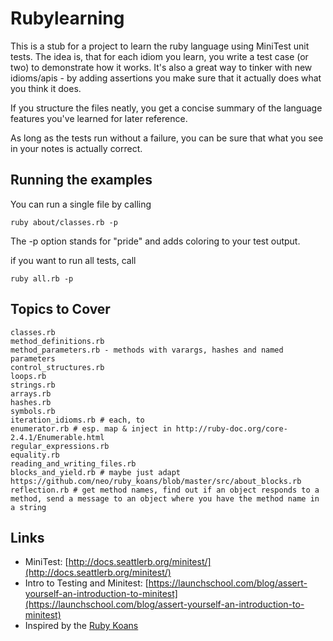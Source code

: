 Rubylearning
================================

This is a stub for a project to learn the ruby language using MiniTest unit tests.
The idea is, that for each idiom you learn, you write a test case (or two) to
demonstrate how it works. It's also a great way to tinker with new idioms/apis -
by adding assertions you make sure that it actually does what you think it does.

If you structure the files neatly, you get a concise summary of the language
features you've learned for later reference.

As long as the tests run without a failure, you can be sure that what you
see in your notes is actually correct.

Running the examples
-----------------
You can run a single file by calling

    ruby about/classes.rb -p

The -p option stands for "pride" and adds coloring to your test output.

if you want to run all tests, call

    ruby all.rb -p

Topics to Cover
--------------------

    classes.rb
    method_definitions.rb
    method_parameters.rb - methods with varargs, hashes and named parameters
    control_structures.rb
    loops.rb
    strings.rb
    arrays.rb
    hashes.rb
    symbols.rb
    iteration_idioms.rb # each, to
    enumerator.rb # esp. map & inject in http://ruby-doc.org/core-2.4.1/Enumerable.html
    regular_expressions.rb
    equality.rb
    reading_and_writing_files.rb
    blocks_and_yield.rb # maybe just adapt https://github.com/neo/ruby_koans/blob/master/src/about_blocks.rb
    reflection.rb # get method names, find out if an object responds to a method, send a message to an object where you have the method name in a string


Links
-------------
- MiniTest: [http://docs.seattlerb.org/minitest/](http://docs.seattlerb.org/minitest/)
- Intro to Testing and Minitest: [https://launchschool.com/blog/assert-yourself-an-introduction-to-minitest](https://launchschool.com/blog/assert-yourself-an-introduction-to-minitest)
- Inspired by the [Ruby Koans](http://rubykoans.com)
